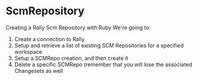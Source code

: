 # ScmRepository
Creating a Rally Scm Repository with Ruby
We're going to:

1) Create a connection to Rally
2) Setup and retrieve a list of existing SCM Repositories for a specified workspace
3) Setup a SCMRepo creation, and then create it
4) Delete a specific SCMRepo (remember that you will lose the associated Changesets as well
